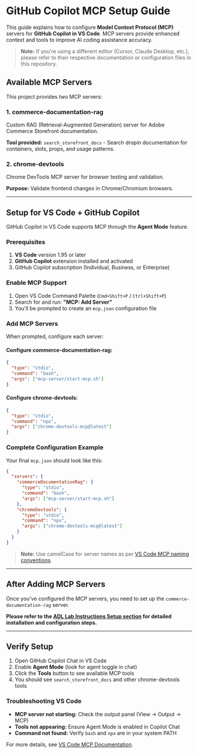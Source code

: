 # GitHub Copilot MCP Setup Guide

This guide explains how to configure **Model Context Protocol (MCP)** servers for **GitHub Copilot in VS Code**. MCP servers provide enhanced context and tools to improve AI coding assistance accuracy.

> **Note:** If you're using a different editor (Cursor, Claude Desktop, etc.), please refer to their respective documentation or configuration files in this repository.

## Available MCP Servers

This project provides two MCP servers:

### 1. commerce-documentation-rag

Custom RAG (Retrieval-Augmented Generation) server for Adobe Commerce Storefront documentation.

**Tool provided:** `search_storefront_docs` - Search dropin documentation for containers, slots, props, and usage patterns.

### 2. chrome-devtools

Chrome DevTools MCP server for browser testing and validation.

**Purpose:** Validate frontend changes in Chrome/Chromium browsers.

---

## Setup for VS Code + GitHub Copilot

GitHub Copilot in VS Code supports MCP through the **Agent Mode** feature.

### Prerequisites

1. **VS Code** version 1.95 or later
2. **GitHub Copilot** extension installed and activated
3. GitHub Copilot subscription (Individual, Business, or Enterprise)

### Enable MCP Support

1. Open VS Code Command Palette (`Cmd+Shift+P` / `Ctrl+Shift+P`)
2. Search for and run: **"MCP: Add Server"**
3. You'll be prompted to create an `mcp.json` configuration file

### Add MCP Servers

When prompted, configure each server:

#### Configure commerce-documentation-rag:

```json
{
  "type": "stdio",
  "command": "bash",
  "args": ["mcp-server/start-mcp.sh"]
}
```

#### Configure chrome-devtools:

```json
{
  "type": "stdio",
  "command": "npx",
  "args": ["chrome-devtools-mcp@latest"]
}
```

### Complete Configuration Example

Your final `mcp.json` should look like this:

```json
{
  "servers": {
    "commerceDocumentationRag": {
      "type": "stdio",
      "command": "bash",
      "args": ["mcp-server/start-mcp.sh"]
    },
    "chromeDevtools": {
      "type": "stdio",
      "command": "npx",
      "args": ["chrome-devtools-mcp@latest"]
    }
  }
}
```

> **Note:** Use camelCase for server names as per [VS Code MCP naming conventions](https://code.visualstudio.com/docs/copilot/customization/mcp-servers#_configuration-format).

---

## After Adding MCP Servers

Once you've configured the MCP servers, you need to set up the `commerce-documentation-rag` server.

**Please refer to the [ADL Lab Instructions Setup section](https://gist.github.com/sirugh/d5864506c72335872909c0a1a7ed5277) for detailed installation and configuration steps.**

---

## Verify Setup

1. Open GitHub Copilot Chat in VS Code
2. Enable **Agent Mode** (look for agent toggle in chat)
3. Click the **Tools** button to see available MCP tools
4. You should see `search_storefront_docs` and other chrome-devtools tools

### Troubleshooting VS Code

- **MCP server not starting:** Check the output panel (View → Output → MCP)
- **Tools not appearing:** Ensure Agent Mode is enabled in Copilot Chat
- **Command not found:** Verify `bash` and `npx` are in your system PATH

For more details, see [VS Code MCP Documentation](https://code.visualstudio.com/docs/copilot/customization/mcp-servers).
